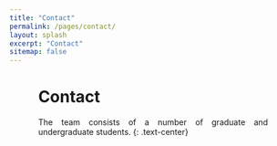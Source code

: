 ```yaml
---
title: "Contact"
permalink: /pages/contact/
layout: splash
excerpt: "Contact"
sitemap: false
---
```


<div style="margin-left:10%; margin-right:10%; text-align: justify">
<h1>Contact</h1>

The team consists of a number of graduate and undergraduate students.
{: .text-center}

</div>
